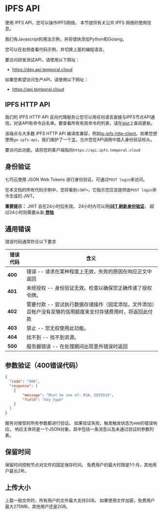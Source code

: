 # IPFS API

使用 IPFS API，您可以操作IPFS网络。
本节提供有关公共 IPFS 网络的使用信息。

我们有Javascript的用法示例，并将很快添加Python和Golang。

您可以在右侧查看代码示例，并切换上面的编程语言。

要访问研发测试API，请使用以下网址：

* https://dev.api.temporal.cloud

如果您希望访问生产API，请使用以下网址：

* https://api.temporal.cloud

## IPFS HTTP API

我们的 IPFS HTTP API 反向代理服务让您可以用任何语言直接与IPFS节点API通信。对该API有命令白名单。要查看所有有效命令的列表，请在[gist](https://gist.github.com/bonedaddy/55be1cf00e8ffafff6e663c198bf6482)上查阅更新。

该端点与大多数 IPFS HTTP API 编译库兼容，例如[js-ipfs-http-client](https://github.com/ipfs/js-ipfs-http-client)。如果您想使用`go-ipfs-api`，我们维护了一个[叉](https://github.com/RTradeLtd/go-ipfs-api)，允许您在API调用中插入身份验证标头。

要访问此功能，请将您的客户端指向`https://api.ipfs.temporal.cloud`

## 身份验证

七巧云使用 JSON Web Tokens 进行身份验证，可通过`POST login`来访问。

在本文档的所有代码示例中，您将看到`<JWT>`，它指示您应该提供由`POST login`命令生成的 JWT。

<aside class="success">
<b>重要提示：</b>
  JWT 会在24小时后失效。
  24小时内可以用<b><a href="/account.html#get-refreshed-auth-token">GET 刷新身份验证</a></b>，
  超过24小时则需要从新<b><a href="/account.html#post-login"> 登陆</a></b>
</aside>

## 通用错误

错误代码通常符合以下要求

错误代码      |  含义
------------ | -------
<b> 400 </b> |错误 -- 请求在某种程度上无效，失败的原因在响应正文中返回
<b> 401 </b> |未经授权 -- 身份验证无效。检查以确保您正确传递了授权令牌。
<b> 402 </b> |需要付款 -- 尝试执行数据存储操作（固定添加，文件添加）且帐户没有足够的信用额度来支付存储费用时，将返回此付款
<b> 403 </b> |禁止 -- 您无权使用此功能。
<b> 404 </b> |找不到 -- 找不到资源。
<b> 500 </b> |服务器错误 -- 在处理期间出现意外错误时返回


## 参数验证（400错误代码）

```json
{
  "code": "400",
  "response": [
    {
        "message": "Must be one of: RSA, ED25519",
        "field": "key_type"
    }
  ]
}
```

服务对接受的所有参数都进行验证。 如果验证失败，触发触发状态为`400`的错误响应。 响应主体将是一个JSON对象，其中包括一条消息以及未通过验证的参数列表。

## 保留时间

保留时间控制节点对文件的固定保存时间。 免费用户的最大时限是1个月，其他用户最长2年。

## 上传大小

上载一般文件时，所有用户的文件最大支持2GB。 如果使用文件加密，免费用户最大275MB，其他用户还是2GB。
